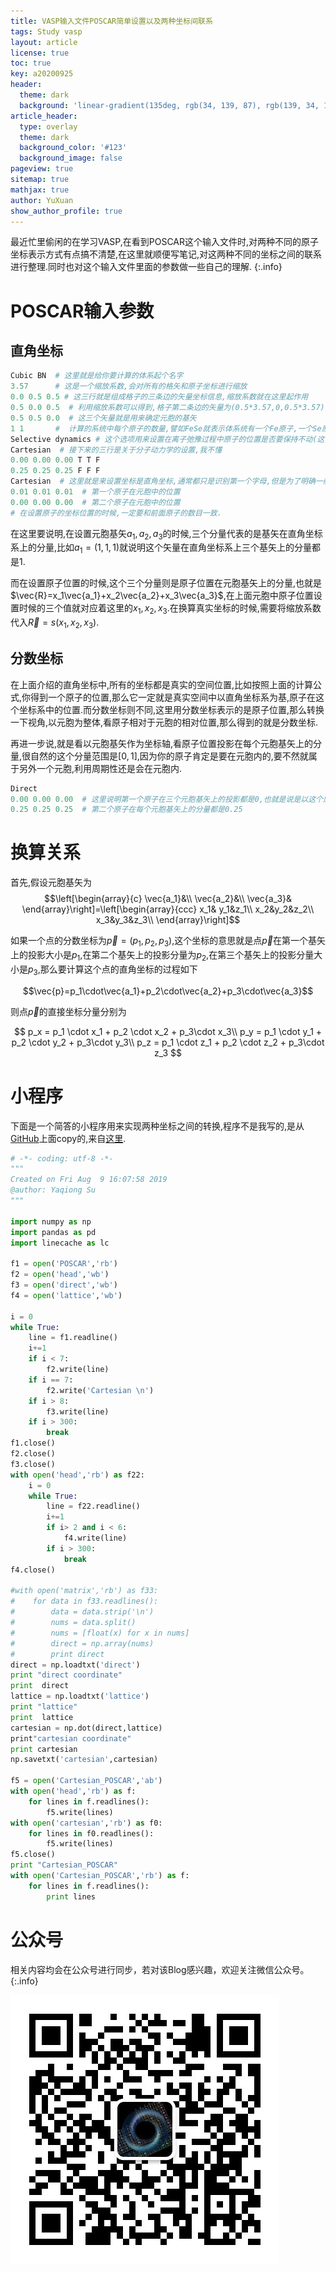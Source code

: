 ```yaml
---
title: VASP输入文件POSCAR简单设置以及两种坐标间联系
tags: Study vasp
layout: article
license: true
toc: true
key: a20200925
header:
  theme: dark
  background: 'linear-gradient(135deg, rgb(34, 139, 87), rgb(139, 34, 139))'
article_header:
  type: overlay
  theme: dark
  background_color: '#123'
  background_image: false
pageview: true
sitemap: true
mathjax: true
author: YuXuan
show_author_profile: true
---
```

最近忙里偷闲的在学习VASP,在看到POSCAR这个输入文件时,对两种不同的原子坐标表示方式有点搞不清楚,在这里就顺便写笔记,对这两种不同的坐标之间的联系进行整理.同时也对这个输入文件里面的参数做一些自己的理解.
{:.info}
<!--more-->
# POSCAR输入参数
## 直角坐标
```python
Cubic BN  # 这里就是给你要计算的体系起个名字
3.57      # 这是一个缩放系数,会对所有的格矢和原子坐标进行缩放
0.0 0.5 0.5 # 这三行就是组成格子的三条边的矢量坐标信息,缩放系数就在这里起作用
0.5 0.0 0.5  # 利用缩放系数可以得到,格子第二条边的矢量为(0.5*3.57,0,0.5*3.57)
0.5 0.5 0.0  # 这三个矢量就是用来确定元胞的基矢
1 1       #  计算的系统中每个原子的数量,譬如FeSe就表示体系统有一个Fe原子,一个Se原子
Selective dynamics # 这个选项用来设置在离子弛豫过程中原子的位置是否要保持不动(这个一个可选参数,默认下也可以不设置)
Cartesian  # 接下来的三行是关于分子动力学的设置,我不懂
0.00 0.00 0.00 T T F
0.25 0.25 0.25 F F F
Cartesian  # 这里就是来设置坐标是直角坐标,通常都只是识别第一个字母,但是为了明确一般就写成Cartesian这个易懂的单词
0.01 0.01 0.01  # 第一个原子在元胞中的位置
0.00 0.00 0.00  # 第二个原子在元胞中的位置
# 在设置原子的坐标位置的时候,一定要和前面原子的数目一致.
```

在这里要说明,在设置元胞基矢$a_1,a_2,a_3$的时候,三个分量代表的是基矢在直角坐标系上的分量,比如$a_1=(1,1,1)$就说明这个矢量在直角坐标系上三个基矢上的分量都是1.

而在设置原子位置的时候,这个三个分量则是原子位置在元胞基矢上的分量,也就是$\vec{R}=x_1\vec{a_1}+x_2\vec{a_2}+x_3\vec{a_3}$,在上面元胞中原子位置设置时候的三个值就对应着这里的$x_1,x_2,x_3$.在换算真实坐标的时候,需要将缩放系数代入$\vec{R}=s(x_1,x_2,x_3)$.

## 分数坐标
在上面介绍的直角坐标中,所有的坐标都是真实的空间位置,比如按照上面的计算公式,你得到一个原子的位置,那么它一定就是真实空间中以直角坐标系为基,原子在这个坐标系中的位置.而分数坐标则不同,这里用分数坐标表示的是原子位置,那么转换一下视角,以元胞为整体,看原子相对于元胞的相对位置,那么得到的就是分数坐标.

再进一步说,就是看以元胞基矢作为坐标轴,看原子位置投影在每个元胞基矢上的分量,很自然的这个分量范围是$[0,1]$,因为你的原子肯定是要在元胞内的,要不然就属于另外一个元胞,利用周期性还是会在元胞内.
```python
Direct
0.00 0.00 0.00  # 这里说明第一个原子在三个元胞基矢上的投影都是0,也就是说是以这个原子为中心的,它是坐标原点
0.25 0.25 0.25  # 第二个原子在每个元胞基矢上的分量都是0.25
```

# 换算关系
首先,假设元胞基矢为
$$\left[\begin{array}{c}
\vec{a_1}&\\
\vec{a_2}&\\
\vec{a_3}&
\end{array}\right]=\left[\begin{array}{ccc}
x_1& y_1&z_1\\
x_2&y_2&z_2\\
x_3&y_3&z_3\\
\end{array}\right]$$

如果一个点的分数坐标为$\vec{p}=(p_1,p_2,p_3)$,这个坐标的意思就是点$\vec{p}$在第一个基矢上的投影大小是$p_1$,在第二个基矢上的投影分量为$p_2$,在第三个基矢上的投影分量大小是$p_3$,那么要计算这个点的直角坐标的过程如下

$$\vec{p}=p_1\cdot\vec{a_1}+p_2\cdot\vec{a_2}+p_3\cdot\vec{a_3}$$

则点$\vec{p}$的直接坐标分量分别为

$$
p_x = p_1 \cdot x_1 + p_2 \cdot x_2 + p_3\cdot x_3\\
p_y = p_1 \cdot y_1 + p_2 \cdot y_2 + p_3\cdot y_3\\
p_z = p_1 \cdot z_1 + p_2 \cdot z_2 + p_3\cdot z_3
$$


# 小程序
下面是一个简答的小程序用来实现两种坐标之间的转换,程序不是我写的,是从[GitHub](https://github.com/)上面copy的,来自[这里](https://github.com/YaqiongSu/transformation-between-direct-and-cartesian-coordinate-VASP).
```python
# -*- coding: utf-8 -*-
"""
Created on Fri Aug  9 16:07:58 2019
@author: Yaqiong Su
"""

import numpy as np
import pandas as pd
import linecache as lc

f1 = open('POSCAR','rb')
f2 = open('head','wb')
f3 = open('direct','wb')
f4 = open('lattice','wb')

i = 0
while True:
    line = f1.readline()
    i+=1
    if i < 7:
        f2.write(line)
    if i == 7:
        f2.write('Cartesian \n')
    if i > 8:
        f3.write(line)
    if i > 300:
        break
f1.close()
f2.close()
f3.close()
with open('head','rb') as f22:
    i = 0
    while True:
        line = f22.readline()
        i+=1
        if i> 2 and i < 6:
            f4.write(line)
        if i > 300:
            break
f4.close()
    
#with open('matrix','rb') as f33:
#    for data in f33.readlines():
#        data = data.strip('\n')
#        nums = data.split()
#        nums = [float(x) for x in nums]
#        direct = np.array(nums)
#        print direct
direct = np.loadtxt('direct')
print "direct coordinate"
print  direct
lattice = np.loadtxt('lattice')
print "lattice"
print  lattice
cartesian = np.dot(direct,lattice)
print"cartesian coordinate"
print cartesian
np.savetxt('cartesian',cartesian)

f5 = open('Cartesian_POSCAR','ab')
with open('head','rb') as f:
    for lines in f.readlines():
        f5.write(lines)
with open('cartesian','rb') as f0:
    for lines in f0.readlines():
        f5.write(lines)
f5.close()
print "Cartesian_POSCAR"
with open('Cartesian_POSCAR','rb') as f:
    for lines in f.readlines():
        print lines

```

# 公众号
相关内容均会在公众号进行同步，若对该Blog感兴趣，欢迎关注微信公众号。
{:.info}

![png](/assets/images/qrcode.jpg)